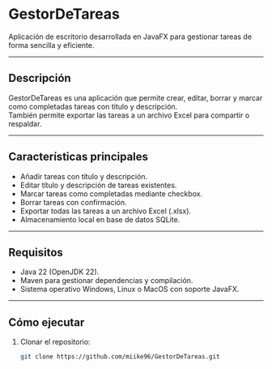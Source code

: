# GestorDeTareas

Aplicación de escritorio desarrollada en JavaFX para gestionar tareas de forma sencilla y eficiente.

---

## Descripción

GestorDeTareas es una aplicación que permite crear, editar, borrar y marcar como completadas tareas con título y descripción.  
También permite exportar las tareas a un archivo Excel para compartir o respaldar.

---

## Características principales

- Añadir tareas con título y descripción.  
- Editar título y descripción de tareas existentes.  
- Marcar tareas como completadas mediante checkbox.  
- Borrar tareas con confirmación.  
- Exportar todas las tareas a un archivo Excel (.xlsx).  
- Almacenamiento local en base de datos SQLite.  

---

## Requisitos

- Java 22 (OpenJDK 22).  
- Maven para gestionar dependencias y compilación.  
- Sistema operativo Windows, Linux o MacOS con soporte JavaFX.  

---

## Cómo ejecutar

1. Clonar el repositorio:  
   ```bash
   git clone https://github.com/miike96/GestorDeTareas.git
